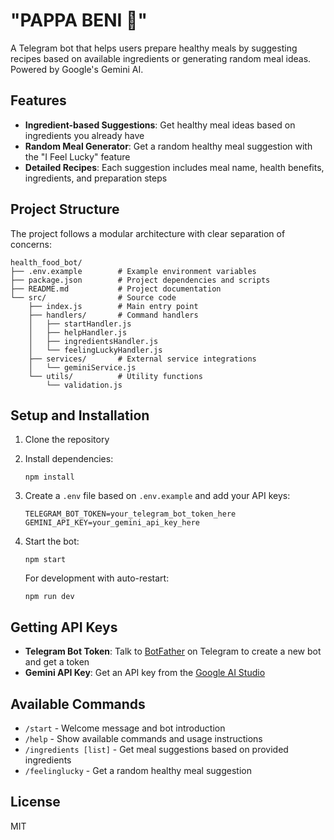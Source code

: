 # "PAPPA BENI 🤖"

A Telegram bot that helps users prepare healthy meals by suggesting recipes based on available ingredients or generating random meal ideas. Powered by Google's Gemini AI.

## Features

- **Ingredient-based Suggestions**: Get healthy meal ideas based on ingredients you already have
- **Random Meal Generator**: Get a random healthy meal suggestion with the "I Feel Lucky" feature
- **Detailed Recipes**: Each suggestion includes meal name, health benefits, ingredients, and preparation steps

## Project Structure

The project follows a modular architecture with clear separation of concerns:

```
health_food_bot/
├── .env.example        # Example environment variables
├── package.json        # Project dependencies and scripts
├── README.md           # Project documentation
└── src/                # Source code
    ├── index.js        # Main entry point
    ├── handlers/       # Command handlers
    │   ├── startHandler.js
    │   ├── helpHandler.js
    │   ├── ingredientsHandler.js
    │   └── feelingLuckyHandler.js
    ├── services/       # External service integrations
    │   └── geminiService.js
    └── utils/          # Utility functions
        └── validation.js
```

## Setup and Installation

1. Clone the repository

2. Install dependencies:
   ```
   npm install
   ```

3. Create a `.env` file based on `.env.example` and add your API keys:
   ```
   TELEGRAM_BOT_TOKEN=your_telegram_bot_token_here
   GEMINI_API_KEY=your_gemini_api_key_here
   ```

4. Start the bot:
   ```
   npm start
   ```

   For development with auto-restart:
   ```
   npm run dev
   ```

## Getting API Keys

- **Telegram Bot Token**: Talk to [BotFather](https://t.me/botfather) on Telegram to create a new bot and get a token
- **Gemini API Key**: Get an API key from the [Google AI Studio](https://makersuite.google.com/app/apikey)

## Available Commands

- `/start` - Welcome message and bot introduction
- `/help` - Show available commands and usage instructions
- `/ingredients [list]` - Get meal suggestions based on provided ingredients
- `/feelinglucky` - Get a random healthy meal suggestion

## License

MIT